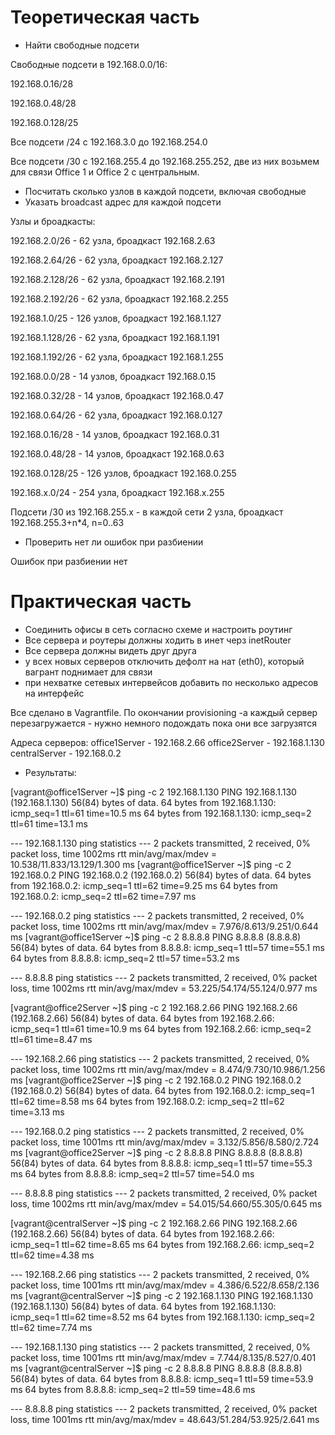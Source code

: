 # Теоретическая часть
- Найти свободные подсети

Свободные подсети в 192.168.0.0/16:

192.168.0.16/28

192.168.0.48/28

192.168.0.128/25

Все подсети /24 с 192.168.3.0 до 192.168.254.0

Все подсети /30 с 192.168.255.4 до 192.168.255.252, две из них возьмем для связи Office 1 и Office 2 с центральным.


- Посчитать сколько узлов в каждой подсети, включая свободные
- Указать broadcast адрес для каждой подсети

Узлы и броадкасты:

192.168.2.0/26  - 62 узла, броадкаст 192.168.2.63

192.168.2.64/26  - 62 узла, броадкаст 192.168.2.127

192.168.2.128/26  - 62 узла, броадкаст 192.168.2.191

192.168.2.192/26  - 62 узла, броадкаст 192.168.2.255

192.168.1.0/25   - 126 узлов, броадкаст 192.168.1.127

192.168.1.128/26  - 62 узла, броадкаст 192.168.1.191

192.168.1.192/26  - 62 узла, броадкаст 192.168.1.255

192.168.0.0/28   - 14 узлов, броадкаст 192.168.0.15

192.168.0.32/28  - 14 узлов, броадкаст 192.168.0.47

192.168.0.64/26  - 62 узла, броадкаст 192.168.0.127

192.168.0.16/28   - 14 узлов, броадкаст 192.168.0.31

192.168.0.48/28   - 14 узлов, броадкаст 192.168.0.63

192.168.0.128/25 - 126 узлов, броадкаст 192.168.0.255

192.168.x.0/24 - 254 узла, броадкаст 192.168.x.255

Подсети /30 из 192.168.255.x - в каждой сети 2 узла, броадкаст 192.168.255.3+n*4, n=0..63


- Проверить нет ли ошибок при разбиении

Ошибок при разбиении нет

# Практическая часть
- Соединить офисы в сеть согласно схеме и настроить роутинг
- Все сервера и роутеры должны ходить в инет черз inetRouter
- Все сервера должны видеть друг друга
- у всех новых серверов отключить дефолт на нат (eth0), который вагрант поднимает для связи
- при нехватке сетевых интервейсов добавить по несколько адресов на интерфейс

Все сделано в Vagrantfile. По окончании provisioning -а каждый сервер перезагружается - нужно немного подождать пока они все загрузятся

Адреса серверов:
office1Server - 192.168.2.66
office2Server - 192.168.1.130
centralServer - 192.168.0.2


- Результаты:

[vagrant@office1Server ~]$ ping -c 2 192.168.1.130
PING 192.168.1.130 (192.168.1.130) 56(84) bytes of data.
64 bytes from 192.168.1.130: icmp_seq=1 ttl=61 time=10.5 ms
64 bytes from 192.168.1.130: icmp_seq=2 ttl=61 time=13.1 ms

--- 192.168.1.130 ping statistics ---
2 packets transmitted, 2 received, 0% packet loss, time 1002ms
rtt min/avg/max/mdev = 10.538/11.833/13.129/1.300 ms
[vagrant@office1Server ~]$ ping -c 2 192.168.0.2
PING 192.168.0.2 (192.168.0.2) 56(84) bytes of data.
64 bytes from 192.168.0.2: icmp_seq=1 ttl=62 time=9.25 ms
64 bytes from 192.168.0.2: icmp_seq=2 ttl=62 time=7.97 ms

--- 192.168.0.2 ping statistics ---
2 packets transmitted, 2 received, 0% packet loss, time 1002ms
rtt min/avg/max/mdev = 7.976/8.613/9.251/0.644 ms
[vagrant@office1Server ~]$ ping -c 2 8.8.8.8
PING 8.8.8.8 (8.8.8.8) 56(84) bytes of data.
64 bytes from 8.8.8.8: icmp_seq=1 ttl=57 time=55.1 ms
64 bytes from 8.8.8.8: icmp_seq=2 ttl=57 time=53.2 ms

--- 8.8.8.8 ping statistics ---
2 packets transmitted, 2 received, 0% packet loss, time 1002ms
rtt min/avg/max/mdev = 53.225/54.174/55.124/0.977 ms




[vagrant@office2Server ~]$  ping -c 2 192.168.2.66
PING 192.168.2.66 (192.168.2.66) 56(84) bytes of data.
64 bytes from 192.168.2.66: icmp_seq=1 ttl=61 time=10.9 ms
64 bytes from 192.168.2.66: icmp_seq=2 ttl=61 time=8.47 ms

--- 192.168.2.66 ping statistics ---
2 packets transmitted, 2 received, 0% packet loss, time 1002ms
rtt min/avg/max/mdev = 8.474/9.730/10.986/1.256 ms
[vagrant@office2Server ~]$ ping -c 2 192.168.0.2
PING 192.168.0.2 (192.168.0.2) 56(84) bytes of data.
64 bytes from 192.168.0.2: icmp_seq=1 ttl=62 time=8.58 ms
64 bytes from 192.168.0.2: icmp_seq=2 ttl=62 time=3.13 ms

--- 192.168.0.2 ping statistics ---
2 packets transmitted, 2 received, 0% packet loss, time 1001ms
rtt min/avg/max/mdev = 3.132/5.856/8.580/2.724 ms
[vagrant@office2Server ~]$  ping -c 2 8.8.8.8
PING 8.8.8.8 (8.8.8.8) 56(84) bytes of data.
64 bytes from 8.8.8.8: icmp_seq=1 ttl=57 time=55.3 ms
64 bytes from 8.8.8.8: icmp_seq=2 ttl=57 time=54.0 ms

--- 8.8.8.8 ping statistics ---
2 packets transmitted, 2 received, 0% packet loss, time 1002ms
rtt min/avg/max/mdev = 54.015/54.660/55.305/0.645 ms




[vagrant@centralServer ~]$ ping -c 2 192.168.2.66
PING 192.168.2.66 (192.168.2.66) 56(84) bytes of data.
64 bytes from 192.168.2.66: icmp_seq=1 ttl=62 time=8.65 ms
64 bytes from 192.168.2.66: icmp_seq=2 ttl=62 time=4.38 ms

--- 192.168.2.66 ping statistics ---
2 packets transmitted, 2 received, 0% packet loss, time 1001ms
rtt min/avg/max/mdev = 4.386/6.522/8.658/2.136 ms
[vagrant@centralServer ~]$ ping -c 2 192.168.1.130
PING 192.168.1.130 (192.168.1.130) 56(84) bytes of data.
64 bytes from 192.168.1.130: icmp_seq=1 ttl=62 time=8.52 ms
64 bytes from 192.168.1.130: icmp_seq=2 ttl=62 time=7.74 ms

--- 192.168.1.130 ping statistics ---
2 packets transmitted, 2 received, 0% packet loss, time 1001ms
rtt min/avg/max/mdev = 7.744/8.135/8.527/0.401 ms
[vagrant@centralServer ~]$ ping -c 2 8.8.8.8
PING 8.8.8.8 (8.8.8.8) 56(84) bytes of data.
64 bytes from 8.8.8.8: icmp_seq=1 ttl=59 time=53.9 ms
64 bytes from 8.8.8.8: icmp_seq=2 ttl=59 time=48.6 ms

--- 8.8.8.8 ping statistics ---
2 packets transmitted, 2 received, 0% packet loss, time 1001ms
rtt min/avg/max/mdev = 48.643/51.284/53.925/2.641 ms
